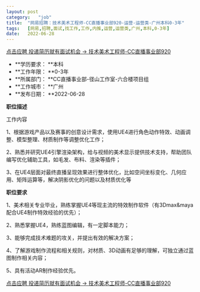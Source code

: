 ```yaml
---
layout:	post
category:	"job"
title:	"网易招聘：技术美术工程师-CC直播事业部920-运营-运营类-广州本科0-3年"
tags:	[网易,招聘,面试,找工作,工作,内推,运营,运营类,广州,本科,0-3年]
date:	2022-06-28
---
```


[点击应聘 投递简历就有面试机会 ->  技术美术工程师-CC直播事业部920](http://mobile.bole.netease.com/bole/boleDetail?id=18466&employeeId=346f03c3cda5f04c&key=all)



- **学历要求： **本科
- **工作年限： **0-3年
- **所属部门： **CC直播事业部-径山工作室-六合楼项目组
- **工作城市： **广州
- **发布日期： **2022-06-28



**职位描述**

工作内容

1、根据游戏产品以及赛事的创意设计需求，使用UE4进行角色动作特效、动画调整、模型整理、材质制作等调整优化工作；

2、熟悉并研究UE4引擎渲染架构，给与视频的美术显示提供技术支持，帮助团队编写优化辅助工具，如毛发、布料、渲染等插件；

3、在UE4层面对最终直播呈现效果进行整体优化，比如空间坐标变化、几何应用、矩阵运算等，解决阴影优化的问题以及材质优化等



**职位要求**

1、美术相关专业毕业，熟练掌握UE4等现主流的特效制作软件（有3Dmax&amp;maya配合UE4制作特效经验的优先）；

2、熟悉掌握UE4，熟练蓝图编辑，有一定脚本能力；

3、能够完成技术难题的攻关，并提出有效的解决方案；

4、了解游戏制作流程和相关规则，对材质、3D动画有足够的理解，可独立通过蓝图制作相关内容；

5、具有活动AR制作经验优先。



[点击应聘 投递简历就有面试机会 ->  技术美术工程师-CC直播事业部920](http://mobile.bole.netease.com/bole/boleDetail?id=18466&employeeId=346f03c3cda5f04c&key=all)